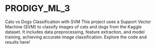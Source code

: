 # PRODIGY_ML_3
Cats vs Dogs Classification with SVM This project uses a Support Vector Machine (SVM) to classify images of cats and dogs from the Kaggle dataset. It includes data preprocessing, feature extraction, and model training, achieving accurate image classification. Explore the code and results here!
